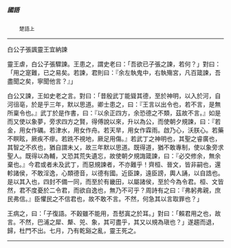 

##### 國語
　　`楚語上`

* * *

白公子張諷靈王宜納諫

靈王虐，白公子張驟諫。王患之，謂史老曰：「吾欲已子張之諫，若何？」對曰：「用之寔難，已之易矣。若諫，君則曰：『余左執鬼中，右執殤宮，凡百箴諫，吾盡聞之矣，寧聞他言？』」

白公又諫，王如史老之言。對曰：「昔殷武丁能聳其德，至於神明，以入於河，自河徂亳，於是乎三年，默以思道。卿士患之，曰：『王言以出令也，若不言，是無所稟令也。』武丁於是作書，曰：『以余正四方，余恐德之不類，茲故不言。』如是而又使以象夢，旁求四方之賢，得傅說以來，升以為公，而使朝夕規諫，曰：『若金，用女作礪。若津水，用女作舟。若天旱，用女作霖雨。啟乃心，沃朕心。若藥不瞑眩，厥疾不瘳。若跣不視地，厥足用傷。』若武丁之神明也，其聖之睿廣也，其智之不疚也，猶自謂未乂，故三年默以思道。既得道，猶不敢專制，使以象旁求聖人。既得以為輔，又恐其荒失遺忘，故使朝夕規誨箴諫，曰：『必交修余，無余棄也。』今君或者未及武丁，而惡規諫者，不亦難乎！齊桓、晉文，皆非嗣也，還軫諸侯，不敢淫逸，心類德音，以德有國。近臣諫，遠臣謗，輿人誦，以自誥也。是以其入也，四封不備一同，而至於有畿田，以屬諸侯，至於今為令君。桓、文皆然，君不度憂於二令君，而欲自逸也，無乃不可乎？周詩有之曰：『弗躬弗親，庶民弗信。』臣懼民之不信君也，故不敢不言。不然，何急其以言取罪也？」

王病之，曰：「子復語。不穀雖不能用，吾憖寘之於耳。」對曰：「賴君用之也，故言。不然，巴浦之犀、犛、兕、象，其可盡乎，其又以規為瑱也？」遂趨而退，歸，杜門不出。七月，乃有乾谿之亂，靈王死之。

* * *

